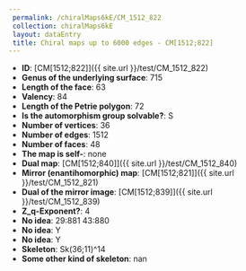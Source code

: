 ```yaml
--- 
 permalink: /chiralMaps6kE/CM_1512_822 
 collection: chiralMaps6kE
 layout: dataEntry
 title: Chiral maps up to 6000 edges - CM[1512;822]
---
```


- **ID**: [CM[1512;822]]({{ site.url }}/test/CM_1512_822)
- **Genus of the underlying surface**: 715
- **Length of the face**: 63
- **Valency**: 84
- **Length of the Petrie polygon**: 72
- **Is the automorphism group solvable?**: S
- **Number of vertices**: 36
- **Number of edges**: 1512
- **Number of faces**: 48
- **The map is self-**: none
- **Dual map**: [CM[1512;840]]({{ site.url }}/test/CM_1512_840)
- **Mirror (enantihomorphic) map**: [CM[1512;821]]({{ site.url }}/test/CM_1512_821)
- **Dual of the mirror image**: [CM[1512;839]]({{ site.url }}/test/CM_1512_839)
- **Z_q-Exponent?**: 4
- **No idea**:  29:881 43:880
- **No idea**: Y
- **No idea**: Y
- **Skeleton**: Sk(36;11)^14
- **Some other kind of skeleton**: nan
